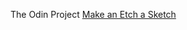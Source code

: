 The Odin Project
[Make an Etch a Sketch](https://www.theodinproject.com/paths/foundations/courses/foundations/lessons/etch-a-sketch-project)
